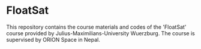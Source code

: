 # FloatSat
This repository contains the course materials and codes of the 'FloatSat' course provided by Julius-Maximilians-University Wuerzburg. The course is supervised by ORION Space in Nepal.
